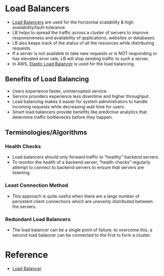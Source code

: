 
# Load Balancers
- [Load Balancers](https://github.com/ema2159/Grokking-System-Design-Interview-Quizzes/blob/master/Quizzes/Load%20Balancer.org) are used for the horizontal scalability & high availability/fault-tolerance.
- LB helps to spread the traffic across a cluster of servers to improve responsiveness and availability of applications, websites or databases.
- LB also keeps track of the status of all the resources while distributing requests.
- If a server is not available to take new requests or is NOT responding or has elevated error rate, LB will stop sending traffic to such a server.
- In AWS, [Elastic Load Balancer](../../2_AWSComponents/1_NetworkingAndContentDelivery/ElasticLodBalancer/Readme.md) is used for the load balancing.

## Benefits of Load Balancing
- Users experience faster, uninterrupted service.
- Service providers experience less downtime and higher throughput.
- Load balancing makes it easier for system administrators to handle incoming requests while decreasing wait time for users.
- Smart load balancers provide benefits like predictive analytics that determine traffic bottlenecks before they happen.

## Terminologies/Algorithms

### Health Checks 
- Load balancers should only forward traffic to “healthy” backend servers. 
- To monitor the health of a backend server, “health checks” regularly attempt to connect to backend servers to ensure that servers are listening.

### Least Connection Method
- This approach is quite useful when there are a large number of persistent client connections which are unevenly distributed between the servers.

### Redundant Load Balancers
- The load balancer can be a single point of failure; to overcome this, a second load balancer can be connected to the first to form a cluster.

# Reference
- [Load Balancer](https://www.educative.io/courses/grokking-the-system-design-interview/3jEwl04BL7Q)